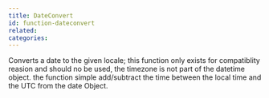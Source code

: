 ```yaml
---
title: DateConvert
id: function-dateconvert
related:
categories:
---
```


Converts a date to the given locale;
		this function only exists for compatiblity reasion and should no be used, the timezone is not part of the datetime object. the function simple add/subtract the time between the local time and the UTC from the date Object.